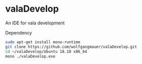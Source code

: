 # valaDevelop
An IDE for vala development

Dependency
```sh
sudo apt-get install mono-runtime
git clone https://github.com/wolfgangmauer/valaDevelop.git
cd ~/valaDevelop/Ubuntu 18.10 x86_64
mono ./valaDevelop.exe
```

